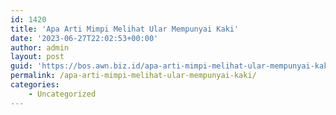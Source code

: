 ```yaml
---
id: 1420
title: 'Apa Arti Mimpi Melihat Ular Mempunyai Kaki'
date: '2023-06-27T22:02:53+00:00'
author: admin
layout: post
guid: 'https://bos.awn.biz.id/apa-arti-mimpi-melihat-ular-mempunyai-kaki/'
permalink: /apa-arti-mimpi-melihat-ular-mempunyai-kaki/
categories:
    - Uncategorized
---
```


